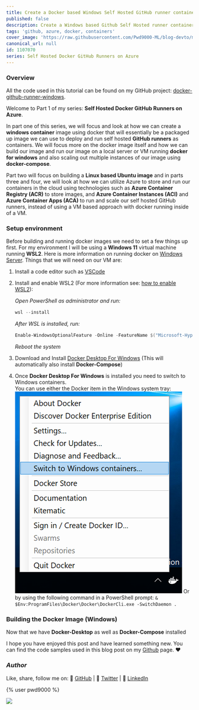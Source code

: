 ```yaml
---
title: Create a Docker based Windows Self Hosted GitHub runner container
published: false
description: Create a Windows based Github Self Hosted runner container image and run using docker and docker-compose
tags: 'github, azure, docker, containers'
cover_image: 'https://raw.githubusercontent.com/Pwd9000-ML/blog-devto/main/posts/2022-GitHub-Docker-Runner-Azure-Part1/assets/main.png'
canonical_url: null
id: 1107070
series: Self Hosted Docker GitHub Runners on Azure
---
```


### Overview

All the code used in this tutorial can be found on my GitHub project: [docker-github-runner-windows](https://github.com/Pwd9000-ML/docker-github-runner-windows).

Welcome to Part 1 of my series: **Self Hosted Docker GitHub Runners on Azure**.

In part one of this series, we will focus and look at how we can create a **windows container** image using docker that will essentially be a packaged up image we can use to deploy and run self hosted **GitHub runners** as containers. We will focus more on the docker image itself and how we can build our image and run our image on a local server or VM running **docker for windows** and also scaling out multiple instances of our image using **docker-compose**.

Part two will focus on building a **Linux based Ubuntu image** and in parts three and four, we will look at how we can utilize Azure to store and run our containers in the cloud using technologies such as **Azure Container Registry (ACR)** to store images, and **Azure Container Instances (ACI)** and **Azure Container Apps (ACA)** to run and scale our self hosted GitHub runners, instead of using a VM based approach with docker running inside of a VM.

### Setup environment

Before building and running docker images we need to set a few things up first. For my environment I will be using a **Windows 11** virtual machine running **WSL2**. Here is more information on running docker on [Windows Server](https://docs.microsoft.com/en-us/virtualization/windowscontainers/quick-start/set-up-environment?tabs=Windows-Server#install-docker). Things that we will need on our VM are:

1. Install a code editor such as [VSCode](https://code.visualstudio.com/download)

2. Install and enable WSL2 (For more information see: [how to enable WSL2](https://docs.microsoft.com/en-us/windows/wsl/install)):

   _Open PowerShell as administrator and run:_

   ```powershell
   wsl --install
   ```

   _After WSL is installed, run:_

   ```powershell
   Enable-WindowsOptionalFeature -Online -FeatureName $("Microsoft-Hyper-V", "Containers") -All
   ```

   _Reboot the system_  

3. Download and Install [Docker Desktop For Windows](https://docs.docker.com/desktop/windows/install/) (This will automatically also install **Docker-Compose**)  

4. Once **Docker Desktop For Windows** is installed you need to switch to Windows containers.  
   You can use either the Docker item in the Windows system tray:  
   ![image.png](https://raw.githubusercontent.com/Pwd9000-ML/blog-devto/main/posts/2022-GitHub-Docker-Runner-Azure-Part1/assets/winc.png) Or by using the following command in a PowerShell prompt: `& $Env:ProgramFiles\Docker\Docker\DockerCli.exe -SwitchDaemon .`

### Building the Docker Image (Windows)

Now that we have **Docker-Desktop** as well as **Docker-Compose** installed

I hope you have enjoyed this post and have learned something new. You can find the code samples used in this blog post on my [Github](https://github.com/Pwd9000-ML/docker-github-runner-windows) page. :heart:

### _Author_

Like, share, follow me on: :octopus: [GitHub](https://github.com/Pwd9000-ML) | :penguin: [Twitter](https://twitter.com/pwd9000) | :space_invader: [LinkedIn](https://www.linkedin.com/in/marcel-l-61b0a96b/)

{% user pwd9000 %}

<a href="https://www.buymeacoffee.com/pwd9000"><img src="https://img.buymeacoffee.com/button-api/?text=Buy me a coffee&emoji=&slug=pwd9000&button_colour=FFDD00&font_colour=000000&font_family=Cookie&outline_colour=000000&coffee_colour=ffffff"></a>

